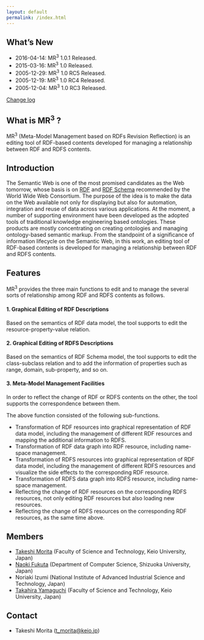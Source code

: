 ```yaml
---
layout: default
permalink: /index.html
---
```


## What’s New
* 2016-04-14: MR<sup>3</sup> 1.0.1 Released.
* 2015-03-16: MR<sup>3</sup> 1.0 Released.
* 2005-12-29: MR<sup>3</sup> 1.0 RC5 Released.
* 2005-12-19: MR<sup>3</sup> 1.0 RC4 Released.
* 2005-12-04: MR<sup>3</sup> 1.0 RC3 Released.

[Change log](https://github.com/mr-3/MR3/commits/master)

## What is MR<sup>3</sup> ?
MR<sup>3</sup> (Meta-Model Management based on RDFs Revision Reflection) is an editing tool of RDF-based contents developed for managing a relationship between RDF and RDFS contents.

## Introduction
The Semantic Web is one of the most promised candidates as the Web tomorrow, whose basis is on [RDF](http://www.w3.org/TR/rdf-syntax-grammar/) and [RDF Schema](http://www.w3.org/TR/rdf-schema/) recommended by the World Wide Web Consortium. The purpose of the idea is to make the data on the Web available not only for displaying but also for automation, integration and reuse of data across various applications. At the moment, a number of supporting environment have been developed as the adopted tools of traditional knowledge engineering based ontologies. These products are mostly concentrating on creating ontologies and managing ontology-based semantic markup. From the standpoint of a significance of information lifecycle on the Semantic Web, in this work, an editing tool of RDF-based contents is developed for managing a relationship between RDF and RDFS contents.

## Features
MR<sup>3</sup> provides the three main functions to edit and to manage the several sorts of relationship among RDF and RDFS contents as follows.

#### 1. Graphical Editing of RDF Descriptions
Based on the semantics of RDF data model, the tool supports to edit the resource-property-value relation.

#### 2. Graphical Editing of RDFS Descriptions
Based on the semantics of RDF Schema model, the tool supports to edit the class-subclass relation and to add the information of properties such as range, domain, sub-property, and so on.

#### 3. Meta-Model Management Facilities
In order to reflect the change of RDF or RDFS contents on the other, the tool supports the correspondence between them.

The above function consisted of the following sub-functions.

* Transformation of RDF resources into graphical representation of RDF data model, including the management of different RDF resources and mapping the additional information to RDFS.
* Transformation of RDF data graph into RDF resource, including name-space management.
* Transformation of RDFS resources into graphical representation of RDF data model, including the management of different RDFS resources and visualize the side effects to the corresponding RDF resource.
* Transformation of RDFS data graph into RDFS resource, including name-space management.
* Reflecting the change of RDF resources on the corresponding RDFS resources, not only editing RDF resources but also loading new resources.
* Reflecting the change of RDFS resources on the corresponding RDF resources, as the same time above.


## Members
* [Takeshi Morita](http://takeshi-morita.jp/) (Faculty of Science and Technology, Keio University, Japan)
* [Naoki Fukuta](http://whitebear.cs.inf.shizuoka.ac.jp/index?) (Department of Computer Science, Shizuoka University, Japan)
* Noriaki Izumi (National Institute of Advanced Industrial Science and Technology, Japan)
* [Takahira Yamaguchi](http://www.yamaguti.comp.ae.keio.ac.jp/) (Faculty of Science and Technology, Keio University, Japan)

## Contact
* Takeshi Morita (t_morita@keio.jp)
